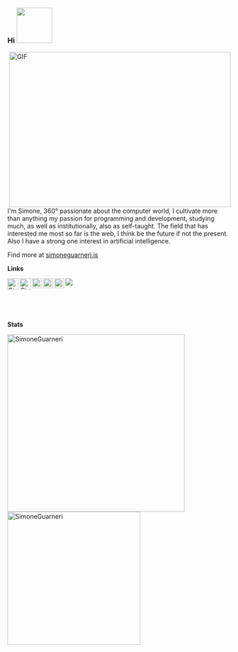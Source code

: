 ### Hi <img src="https://media3.giphy.com/media/mVWFDI1t56KLuzgWav/giphy.gif" width="80px" height="80px">

<img align="right" alt="GIF" src="https://cdn.dribbble.com/users/1235346/screenshots/3252385/job.gif" width="500" height="350" margin="10px" />

<p>I'm Simone, 360° passionate about the computer world, I cultivate more than anything
my passion for programming and development, studying
much, as well as institutionally, also as self-taught. The
field that has interested me most so far is the web, I think
be the future if not the present. Also I have a strong one
interest in artificial intelligence.</p>

Find more at
<a href="https://simoneguarneri.is">simoneguarneri.is</a>

**Links**

<a href="https://discord.com/users/161949066765271040">
  <img align="left" alt="Simones's Discord" width="25px" src="https://raw.githubusercontent.com/peterthehan/peterthehan/master/assets/discord.svg" />
</a>
<a href="https://www.linkedin.com/in/simone-guarneri-343011183/">
  <img align="left" alt="Simones's LinkedIn" width="25px" src="https://raw.githubusercontent.com/peterthehan/peterthehan/master/assets/linkedin.svg" />
</a>
<a href="https://open.spotify.com/user/ch5l5j0xl9bzswthxsdi910u8?si=d3f5e07f94d4475a">
  <img align="left" alt="Simones's Spotify" width="22px" src="https://upload.wikimedia.org/wikipedia/commons/thumb/1/19/Spotify_logo_without_text.svg/768px-Spotify_logo_without_text.svg.png" />
</a>
<a href="https://www.notion.so/simoneguarneri/Hub-Universit-ccbfe261cdfc47b0851d3ae315238d28">
  <img align="left" alt="Simones's Notion" width="22px" src="https://cdn.worldvectorlogo.com/logos/notion-logo-1.svg" />
</a>
</a>
<a href="https://www.behance.net/SimoneGuarneri">
  <img align="left" alt="Simones's Behance" width="22px" src="https://logojinni.com/image/logos/behance-644.svg" />
</a>

![](https://visitor-badge.glitch.me/badge?page_id=SimoneGuarneri.SimoneGuarneri)

<!-- </br>

**Languages and Tools**  
<div width="400" >
  <img alt="Java" src="https://img.shields.io/badge/-Java-ea2845?style=flat-square&logo=java&logoColor=white" />
  <img alt="C" src="https://img.shields.io/badge/-C-46a2f1?style=flat-square&logo=c&logoColor=white" />
  <img alt="C++" src="https://img.shields.io/badge/-C++-1a73e8?style=flat-square&logo=c%2B%2B&logoColor=white" />
  <img alt="JavaScript" src="https://img.shields.io/badge/-JavaScript-F7B93E?style=flat-square&logo=javascript&logoColor=white" />
  <img alt="TypeScript" src="https://img.shields.io/badge/-TypeScript-007ACC?style=flat-square&logo=typescript&logoColor=white" />
  <img alt="React" src="https://img.shields.io/badge/-React-45b8d8?style=flat-square&logo=react&logoColor=white" />
  <img alt="Redux" src="https://img.shields.io/badge/-Redux-764ABC?style=flat-square&logo=redux&logoColor=white" />
  <img alt="git" src="https://img.shields.io/badge/-Git-F05032?style=flat-square&logo=git&logoColor=white" />
  <img alt="Html5" src="https://img.shields.io/badge/-HTML5-E34F26?style=flat-square&logo=html5&logoColor=white" />
  <img alt="Css 3" src="https://img.shields.io/badge/-CSS3-007ACC?style=flat-square&logo=css3&logoColor=white" />
  <img alt="Nodejs" src="https://img.shields.io/badge/-Nodejs-43853d?style=flat-square&logo=Node.js&logoColor=white" />
  <img alt="MySQL" src="https://img.shields.io/badge/-MySQL-db7092?style=flat-square&logo=mysql&logoColor=white" />
</div> -->

</br>
</br>
</br>

**Stats**

  <img align="left" src="https://github-readme-stats.vercel.app/api?username=SimoneGuarneri&show_icons=true&theme=shades-of-purple" alt="SimoneGuarneri" width="400" margin="0px"/>
  <img src="https://github-readme-stats.vercel.app/api/top-langs/?username=SimoneGuarneri&layout=compact&theme=shades-of-purple" alt="SimoneGuarneri" width="300"/>


